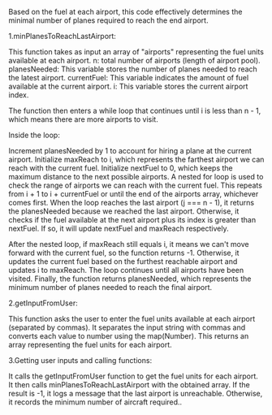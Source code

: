 Based on the fuel at each airport, this code effectively determines the minimal number of planes required to reach the end airport.

1.minPlanesToReachLastAirport:

This function takes as input an array of "airports" representing the fuel units available at each airport.
n: total number of airports (length of airport pool).
planesNeeded: This variable stores the number of planes needed to reach the latest airport.
currentFuel: This variable indicates the amount of fuel available at the current airport.
i: This variable stores the current airport index.

The function then enters a while loop that continues until i is less than n - 1, which means there are more airports to visit.

Inside the loop:

Increment planesNeeded by 1 to account for hiring a plane at the current airport.
Initialize maxReach to i, which represents the farthest airport we can reach with the current fuel.
Initialize nextFuel to 0, which keeps the maximum distance to the next possible airports.
A nested for loop is used to check the range of airports we can reach with the current fuel. This repeats from i + 1 to i + currentFuel or until the end of the airports array, whichever comes first.
When the loop reaches the last airport (j === n - 1), it returns the planesNeeded because we reached the last airport.
Otherwise, it checks if the fuel available at the next airport plus its index is greater than nextFuel. If so, it will update nextFuel and maxReach respectively.

After the nested loop, if maxReach still equals i, it means we can't move forward with the current fuel, so the function returns -1.
Otherwise, it updates the current fuel based on the furthest reachable airport and updates i to maxReach.
The loop continues until all airports have been visited.
Finally, the function returns planesNeeded, which represents the minimum number of planes needed to reach the final airport.

2.getInputFromUser:

This function asks the user to enter the fuel units available at each airport (separated by commas).
It separates the input string with commas and converts each value to number using the map(Number).
This returns an array representing the fuel units for each airport.

3.Getting user inputs and calling functions:

It calls the getInputFromUser function to get the fuel units for each airport.
It then calls minPlanesToReachLastAirport with the obtained array.
If the result is -1, it logs a message that the last airport is unreachable. Otherwise, it records the minimum number of aircraft required..
